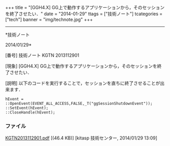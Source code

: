 ﻿+++
title = "[GGH4.X] GG上で動作するアプリケーションから，そのセッションを終了させたい．"
date = "2014-01-29"
ttags = ["技術ノート"]
tcategories = ["tech"]
banner = "img/technote.jpg"
+++

-----------------------------------------------------------------------------------------------------------------------------

*技術ノート

2014/01/29*


[番号]
技術ノート KGTN 2013112901

[現象]
[GGH4.X]
GG上で動作するアプリケーションから，そのセッションを終了させたい．

[説明]
以下のコードを実行することで，セッションを直ちに終了させることが出来ます．

    hEvent = ::OpenEvent(EVENT_ALL_ACCESS,FALSE,_T("ggSessionShutdownEvent"));
    ::SetEvent(hEvent);
    ::CloseHandle(hEvent);


### ファイル

 
 


[KGTN2013112901.pdf](http://techreport.kitasp.net/attachments/download/1428/KGTN2013112901.pdf)
 [(46.4 KB)] [kitasp 技術センター, 2014/01/29
13:09]


 


 

